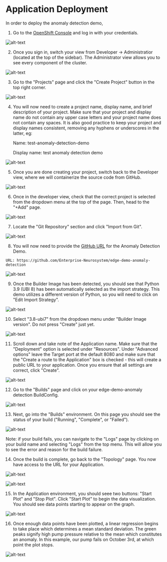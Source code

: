 # Application Deployment

In order to deploy the anomaly detection demo, 

  1. Go to the [OpenShift Console](https://console-openshift-console.apps.ieee.8goc.p1.openshiftapps.com/) and log in with your credentials. 

![alt-text](./images/deployment-1.png "image_tooltip")

  2. Once you sign in, switch your view from Developer -> Administratior (located at the top of the sidebar). The Administrator view allows you to see every component of the cluster.

![alt-text](./images/deployment-2.png "image_tooltip")

  3. Go to the "Projects" page and click the "Create Project" button in the top right corner.

![alt-text](./images/deployment-3.png "image_tooltip")

  4. You will now need to create a project name, display name, and brief description of your project. Make sure that your project and display name do not contain any upper case letters and your project name does not contain any spaces. It is also good practice to keep your project and display names consistent, removing any hyphens or underscores in the latter, eg: 
  
     Name: test-anomaly-detection-demo
  
     Display name: test anomaly detection demo
     
 ![alt-text](./images/deployment-4.png "image_tooltip")
     
  
  5. Once you are done creating your project, switch back to the Developer view, where we will containerize the source code from GitHub. 

![alt-text](./images/deployment-5.png "image_tooltip")

  6. Once in the developer view, check that the correct project is selected from the dropdown menu at the top of the page. Then, head to the "+Add" page.

![alt-text](./images/deployment-6.png "image_tooltip")

  7. Locate the "Git Repository" section and click "Import from Git". 

![alt-text](./images/deployment-7.png "image_tooltip")

  8. You will now need to provide the [GitHub URL](https://github.com/Enterprise-Neurosystem/edge-demo-anomaly-detection) for the Anomaly Detection Demo. 
  
    URL: https://github.com/Enterprise-Neurosystem/edge-demo-anomaly-detection
  
  ![alt-text](./images/deployment-8.png "image_tooltip")
  
  9. Once the Builder Image has been detected, you should see that Python 3.9 (UBI 8) has been automatically selected as the import strategy. This demo utilizes a different version of Python, so you will need to click on "Edit Import Strategy". 

![alt-text](./images/deployment-9.png "image_tooltip")

  10. Select "3.8-ubi7" from the dropdown menu under "Builder Image version". Do not press "Create" just yet. 

![alt-text](./images/deployment-10.png "image_tooltip")

  11. Scroll down and take note of the Application name. Make sure that the "Deployment" option is selected under "Resources". Under "Advanced options" leave the Target port at the default 8080 and make sure that the "Create a route to the Application" box is checked - this will create a public URL to your application. Once you ensure that all settings are correct, click "Create". 

![alt-text](./images/deployment-11.png "image_tooltip")

  12. Go to the "Builds" page and click on your edge-demo-anomaly detection BuildConfig. 

![alt-text](./images/deployment-12.png "image_tooltip")

  13. Next, go into the "Builds" environment. On this page you should see the status of your build ("Running", "Complete", or "Failed"). 

![alt-text](./images/deployment-13.png "image_tooltip")

  Note: if your build fails, you can navigate to the "Logs" page by clicking on your build name and selecting "Logs" from the top menu. This will allow you to see the error and reason for the build failure. 
  
  14. Once the build is complete, go back to the "Topology" page. You now have access to the URL for your Application. 

![alt-text](./images/deployment-14.png "image_tooltip")

![alt-text](./images/deployment-14.5.png "image_tooltip")

  15. In the Application environment, you should seee two buttons: "Start Plot" and "Stop Plot". Click "Start Plot" to begin the data visualization. You should see data points starting to appear on the graph.

![alt-text](./images/deployment-15.png "image_tooltip")

  16. Once enough data points have been plotted, a linear regression begins to take place which determines a mean standard deviation. The green peaks signify high pump pressure relative to the mean which constitutes an anomaly. In this example, our pump fails on October 3rd, at which point the plot stops. 

![alt-text](./images/deployment-16.png "image_tooltip")

